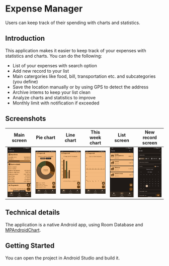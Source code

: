 # Expense Manager

Users can keep track of their spending with charts and statistics.

## Introduction

This application makes it easier to keep track of your expenses with statistics and charts. You can do the following:

- List of your expenses with search option
- Add new record to your list
- Main catergories like food, bill, transportation etc. and subcategories (you define)
- Save the location manually or by using GPS to detect the address
- Archive intems to keep your list clean
- Analyze charts and statistics to improve
- Monthly limit with notification if exceeded

## Screenshots

| Main screen | Pie chart | Line chart | This week chart | List screen | New record screen |
|:---:|:---:|:---:|:---:|:---:|:---:|
| ![](/screenshots/Screenshot_20220525-002206.png) | ![](/screenshots/Screenshot_20220525-002214.png) | ![](/screenshots/Screenshot_20220525-002219.png) | ![](/screenshots/Screenshot_20220525-002225.png) | ![](/screenshots/Screenshot_20220525-002237.png) | ![](/screenshots/Screenshot_20220525-002305.png) |

## Technical details

The application is a native Android app, using Room Database and [MPAndroidChart](https://github.com/PhilJay/MPAndroidChart).

## Getting Started

You can open the project in Android Studio and build it. 
